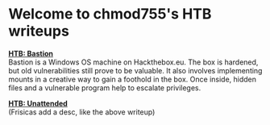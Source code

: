 # Welcome to chmod755's HTB writeups

[**HTB: Bastion**](./_posts/2019-9-8-bastion.md/)  
Bastion is a Windows OS machine on Hackthebox.eu. The box is hardened, but old vulnerabilities still prove to be valuable. It also involves implementing mounts in a creative way to gain a foothold in the box. Once inside, hidden files and a vulnerable program help to escalate privileges.

[**HTB: Unattended**](./_posts/unattended/2019-8-25-unattended.md)  
(Frisicas add a desc, like the above writeup)
